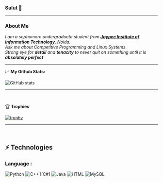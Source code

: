 <link href="https://languages.abranhe.com/logos.css" rel="stylesheet">
<h3>Salut 👀</h3>

---

<h3> About Me </h3>
<p>
  <em>
    I am a sophomore undergraduate student from <a href="https://www.jiit.ac.in/"> <b>Jaypee Institute of Information Technology</b>, Noida</a>. <br>
    Ask me about Competitive Programming and Linux Systems.<br> Strong eye for <b>detail</b> and <b>tenacity</b> to never quit on something until it is <b>absolutely perfect</b>&nbsp;
  </em>  
</p>

---


📈 <b>My Github Stats: </b>

![GitHub stats](https://github-readme-stats.vercel.app/api?username=bhavyawig&show_icons=true&count_private=true&theme=dracula)

---

<br>

🏆 <b> Trophies </b>

[![trophy](https://github-profile-trophy.vercel.app/?username=bhavyawig)](https://github.com/ryo-ma/github-profile-trophy)

---

<br>

## ⚡ Technologies

### Language :

![Python](https://img.shields.io/badge/-Python-black?style=flat-square&logo=Python)
![C++](https://img.shields.io/badge/-C++-00599C?style=flat-square&logo=c)
![C#]<i class="programming lang-c#"></i>
![Java](https://img.shields.io/badge/-java-E34A86?style=flat-square&logo=java)
![HTML](https://img.shields.io/badge/-HTML5-E34F26?style=flat-square&logo=html5&logoColor=white)
![MySQL](https://img.shields.io/badge/-MySQL-black?style=flat-square&logo=mysql)




